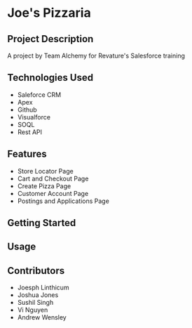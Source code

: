# Joe's Pizzaria

## Project Description

A project by Team Alchemy for Revature's Salesforce training

## Technologies Used

* Saleforce CRM
* Apex
* Github
* Visualforce
* SOQL
* Rest API

## Features

* Store Locator Page
* Cart and Checkout Page
* Create Pizza Page
* Customer Account Page
* Postings and Applications Page

## Getting Started

## Usage

## Contributors

* Joesph Linthicum
* Joshua Jones
* Sushil Singh
* Vi Nguyen
* Andrew Wensley
